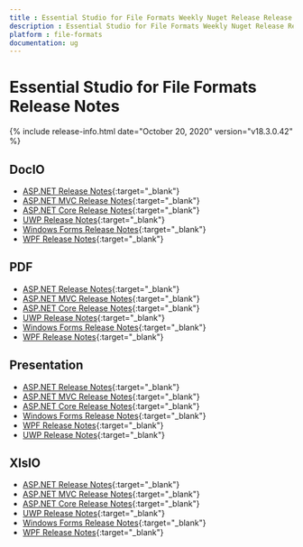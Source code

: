 ```yaml
---
title : Essential Studio for File Formats Weekly Nuget Release Release Notes  
description : Essential Studio for File Formats Weekly Nuget Release Release Notes  
platform : file-formats
documentation: ug
---
```


# Essential Studio for File Formats  Release Notes  

{% include release-info.html date="October 20, 2020" version="v18.3.0.42" %} 

## DocIO

* [ASP.NET Release Notes](/aspnet/release-notes/v18.3.0.42#docio){:target="_blank"}
* [ASP.NET MVC Release Notes](/aspnetmvc/release-notes/v18.3.0.42#docio){:target="_blank"}
* [ASP.NET Core Release Notes](/aspnet-core/release-notes/v18.3.0.42#docio){:target="_blank"}
* [UWP Release Notes](/uwp/release-notes/v18.3.0.42#docio){:target="_blank"}
* [Windows Forms Release Notes](/windowsforms/release-notes/v18.3.0.42#docio){:target="_blank"}
* [WPF Release Notes](/wpf/release-notes/v18.3.0.42#docio){:target="_blank"}


## PDF

* [ASP.NET Release Notes](/aspnet/release-notes/v18.3.0.42#pdf){:target="_blank"}
* [ASP.NET MVC Release Notes](/aspnetmvc/release-notes/v18.3.0.42#pdf){:target="_blank"}
* [ASP.NET Core Release Notes](/aspnet-core/release-notes/v18.3.0.42#pdf){:target="_blank"}
* [UWP Release Notes](/uwp/release-notes/v18.3.0.42#pdf){:target="_blank"}
* [Windows Forms Release Notes](/windowsforms/release-notes/v18.3.0.42#pdf){:target="_blank"}
* [WPF Release Notes](/wpf/release-notes/v18.3.0.42#pdf){:target="_blank"}


## Presentation

* [ASP.NET Release Notes](/aspnet/release-notes/v18.3.0.42#presentation){:target="_blank"}
* [ASP.NET MVC Release Notes](/aspnetmvc/release-notes/v18.3.0.42#presentation){:target="_blank"}
* [ASP.NET Core Release Notes](/aspnet-core/release-notes/v18.3.0.42#presentation){:target="_blank"}
* [Windows Forms Release Notes](/windowsforms/release-notes/v18.3.0.42#presentation){:target="_blank"}
* [WPF Release Notes](/wpf/release-notes/v18.3.0.42#presentation){:target="_blank"}
* [UWP Release Notes](/uwp/release-notes/v18.3.0.42#presentation){:target="_blank"}


## XlsIO

* [ASP.NET Release Notes](/aspnet/release-notes/v18.3.0.42#xlsio){:target="_blank"}
* [ASP.NET MVC Release Notes](/aspnetmvc/release-notes/v18.3.0.42#xlsio){:target="_blank"}
* [ASP.NET Core Release Notes](/aspnet-core/release-notes/v18.3.0.42#xlsio){:target="_blank"}
* [UWP Release Notes](/uwp/release-notes/v18.3.0.42#xlsio){:target="_blank"}
* [Windows Forms Release Notes](/windowsforms/release-notes/v18.3.0.42#xlsio){:target="_blank"}
* [WPF Release Notes](/wpf/release-notes/v18.3.0.42#xlsio){:target="_blank"}